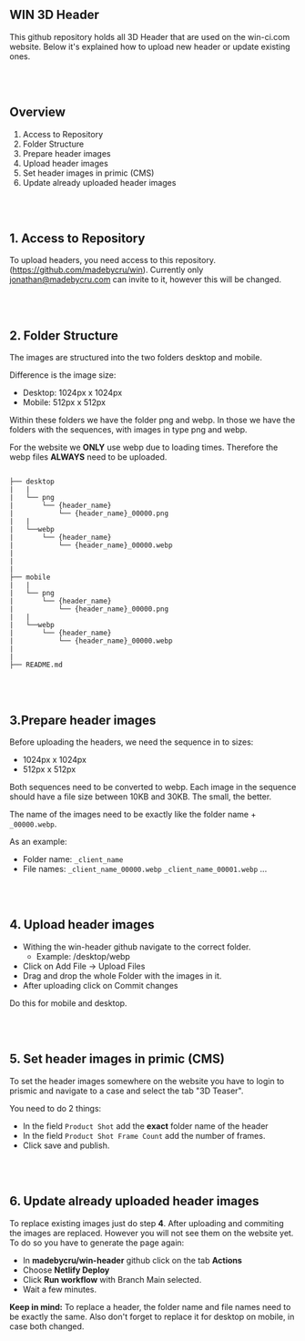 ## WIN 3D Header

This github repository holds all 3D Header that are used on the win-ci.com website. Below it's explained how to upload new header or update existing ones.

<br>
<br>

## Overview

1. Access to Repository
2. Folder Structure
3. Prepare header images
4. Upload header images
5. Set header images in primic (CMS)
6. Update already uploaded header images


<br>
<br>


## 1. Access to Repository

To upload headers, you need access to this repository. (https://github.com/madebycru/win). Currently only jonathan@madebycru.com can invite to it, however this will be changed.

<br>
<br>


## 2. Folder Structure

The images are structured into the two folders desktop and mobile. 

Difference is the image size:
- Desktop: 1024px x 1024px
- Mobile: 512px x 512px

Within these folders we have the folder png and webp. In those we have the folders with the sequences, with images in type png and webp. 

For the website we **ONLY** use webp due to loading times. Therefore the webp files **ALWAYS** need to be uploaded.


```

├── desktop
|   |
|   └── png
|       └── {header_name}
|       	└── {header_name}_00000.png
|   |
|   └──webp
|       └── {header_name}
|       	└── {header_name}_00000.webp
|
|
|
├── mobile
|   |
|   └── png
|       └── {header_name}
|       	└── {header_name}_00000.png
|   |
|   └──webp
|       └── {header_name}
|       	└── {header_name}_00000.webp
|     
|
├── README.md
```

<br>
<br>

## 3.Prepare header images

Before uploading the headers, we need the sequence in to sizes:
- 1024px x 1024px
- 512px x 512px

Both sequences need to be converted to webp. Each image in the sequence should have a file size between 10KB and 30KB. The small, the better.


The name of the images need to be exactly like the folder name + ```_00000.webp```. 

As an example:
- Folder name: ```_client_name```
- File names: ```_client_name_00000.webp``` ```_client_name_00001.webp``` ...

<br>
<br>

## 4. Upload header images

- Withing the win-header github navigate to the correct folder. 
	- Example: /desktop/webp
- Click on Add File -> Upload Files
- Drag and drop the whole Folder with the images in it.
- After uploading click on Commit changes

Do this for mobile and desktop.

<br>
<br>

## 5. Set header images in primic (CMS)

To set the header images somewhere on the website you have to login to prismic and navigate to a case and select the tab "3D Teaser".

You need to do 2 things:

- In the field ```Product Shot``` add the **exact** folder name of the header
- In the field ```Product Shot Frame Count``` add the number of frames.
- Click save and publish.

<br>
<br>

## 6. Update already uploaded header images

To replace existing images just do step **4**. After uploading and commiting the images are replaced. However you will not see them on the website yet. 
To do so you have to generate the page again:

- In **madebycru/win-header** github click on the tab **Actions**
- Choose **Netlify Deploy**
- Click **Run workflow** with Branch Main selected.
- Wait a few minutes. 


**Keep in mind:** To replace a header, the folder name and file names need to be exactly the same. Also don't forget to replace it for desktop on mobile, in case both changed.
